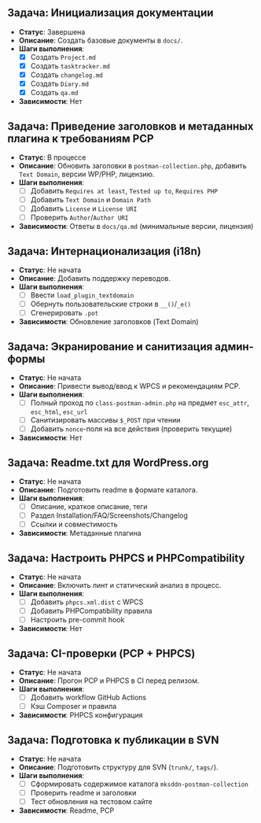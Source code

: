 <!--
@file: docs/tasktracker.md
@description: Трекер задач проекта MksDdn Postman Collection
@dependencies: docs/Project.md
@created: 2025-08-19
-->

## Задача: Инициализация документации
- **Статус**: Завершена
- **Описание**: Создать базовые документы в `docs/`.
- **Шаги выполнения**:
  - [x] Создать `Project.md`
  - [x] Создать `tasktracker.md`
  - [x] Создать `changelog.md`
  - [x] Создать `Diary.md`
  - [x] Создать `qa.md`
- **Зависимости**: Нет

## Задача: Приведение заголовков и метаданных плагина к требованиям PCP
- **Статус**: В процессе
- **Описание**: Обновить заголовки в `postman-collection.php`, добавить `Text Domain`, версии WP/PHP, лицензию.
- **Шаги выполнения**:
  - [ ] Добавить `Requires at least`, `Tested up to`, `Requires PHP`
  - [ ] Добавить `Text Domain` и `Domain Path`
  - [ ] Добавить `License` и `License URI`
  - [ ] Проверить `Author`/`Author URI`
- **Зависимости**: Ответы в `docs/qa.md` (минимальные версии, лицензия)

## Задача: Интернационализация (i18n)
- **Статус**: Не начата
- **Описание**: Добавить поддержку переводов.
- **Шаги выполнения**:
  - [ ] Ввести `load_plugin_textdomain`
  - [ ] Обернуть пользовательские строки в `__()`/`_e()`
  - [ ] Сгенерировать `.pot`
- **Зависимости**: Обновление заголовков (Text Domain)

## Задача: Экранирование и санитизация админ-формы
- **Статус**: Не начата
- **Описание**: Привести вывод/ввод к WPCS и рекомендациям PCP.
- **Шаги выполнения**:
  - [ ] Полный проход по `class-postman-admin.php` на предмет `esc_attr`, `esc_html`, `esc_url`
  - [ ] Санитизировать массивы `$_POST` при чтении
  - [ ] Добавить `nonce`-поля на все действия (проверить текущие)
- **Зависимости**: Нет

## Задача: Readme.txt для WordPress.org
- **Статус**: Не начата
- **Описание**: Подготовить readme в формате каталога.
- **Шаги выполнения**:
  - [ ] Описание, краткое описание, теги
  - [ ] Раздел Installation/FAQ/Screenshots/Changelog
  - [ ] Ссылки и совместимость
- **Зависимости**: Метаданные плагина

## Задача: Настроить PHPCS и PHPCompatibility
- **Статус**: Не начата
- **Описание**: Включить линт и статический анализ в процесс.
- **Шаги выполнения**:
  - [ ] Добавить `phpcs.xml.dist` с WPCS
  - [ ] Добавить PHPCompatibility правила
  - [ ] Настроить pre-commit hook
- **Зависимости**: Нет

## Задача: CI-проверки (PCP + PHPCS)
- **Статус**: Не начата
- **Описание**: Прогон PCP и PHPCS в CI перед релизом.
- **Шаги выполнения**:
  - [ ] Добавить workflow GitHub Actions
  - [ ] Кэш Composer и правила
- **Зависимости**: PHPCS конфигурация

## Задача: Подготовка к публикации в SVN
- **Статус**: Не начата
- **Описание**: Подготовить структуру для SVN (`trunk/`, `tags/`).
- **Шаги выполнения**:
  - [ ] Сформировать содержимое каталога `mksddn-postman-collection`
  - [ ] Проверить readme и заголовки
  - [ ] Тест обновления на тестовом сайте
- **Зависимости**: Readme, PCP


